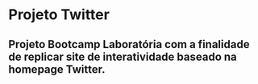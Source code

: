 # Projeto Twitter
## Projeto Bootcamp Laboratória com a finalidade de replicar site de interatividade baseado na homepage Twitter.

